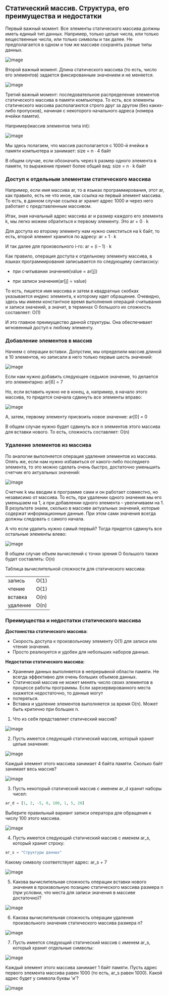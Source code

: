 ## Статический массив. Структура, его преимущества и недостатки

Первый важный момент. Все элементы статического массива должны иметь единый тип данных. Например, только целые числа, или только вещественные числа, или только 
символы и так далее. Не предполагается в одном и том же массиве сохранять разные типы данных.

![image](https://user-images.githubusercontent.com/124737857/227613892-fa37fd88-13ef-497f-9f21-4294628b5c7d.png)

Второй важный момент. Длина статического массива (то есть, число его элементов) задается фиксированным значением и не меняется.

![image](https://user-images.githubusercontent.com/124737857/227613934-9391a550-4f1e-4aae-a5bd-86d9c883bb88.png)

Третий важный момент: последовательное распределение элементов статического массива в памяти компьютера. То есть, все элементы статического массива располагаются 
строго друг за другом (без каких-либо пропусков), начиная с некоторого начального адреса (номера ячейки памяти).

Например(массив элементов типа int):

![image](https://user-images.githubusercontent.com/124737857/227614428-484c642b-9c9f-4874-a832-c7aa2207e6ff.png)

Мы здесь полагаем, что массив располагается с 1000-й ячейки в памяти компьютера и занимает: size = n ∙ 4 байт

В общем случае, если обозначить через k размер одного элемента в памяти, то выражение примет более общий вид: size = n ∙ k байт

### Доступ к отдельным элементам статического массива

Например, если имя массива ar, то в языках программирования, этот ar, как правило, есть не что иное, как ссылка на первый элемент массива. То есть, в данном 
случае ссылка ar хранит адрес 1000 и через него работает с представленным массивом.

Итак, зная начальный адрес массива ar и размер каждого его элемента k, мы легко можем обратиться к первому элементу. 
Это ar + 0 ∙ k

Для доступа ко второму элементу нам нужно сместиться на k байт, то есть, второй элемент хранится по адресу: ar + 1 ∙ k

И так далее для произвольного i-го: ar + (i – 1) ∙ k

Как правило, операция доступа к отдельному элементу массива, в языках программирования записывается по следующему синтаксису:

- при считывании значения(value = ar[j])

- при записи значения(ar[j] = value)

То есть, пишется имя массива и затем в квадратных скобках указывается индекс элемента, к которому идет обращение. Очевидно, здесь мы имеем константное время 
выполнения операций считывания и записи значений, а значит, в терминах О большого их сложность составляет: O(1)

И это главное преимущество данной структуры. Она обеспечивает мгновенный доступ к любому элементу.

### Добавление элементов в массив

Начнем с операции вставки. Допустим, мы определили массив длиной в 10 элементов, но записали в него только первые шесть значений:

![image](https://user-images.githubusercontent.com/124737857/227616945-3deb2833-e5b2-42fc-9936-9082041b5e41.png)

Если нам нужно добавить следующее седьмое значение, то делается это элементарно: ar[6] = 7

Но, если вставить нужно не в конец, а, например, в начало этого массива, то придется сначала сдвинуть все элементы вправо:

![image](https://user-images.githubusercontent.com/124737857/227617052-f3ef2eb5-590c-48be-9287-48981d1897a6.png)

А, затем, первому элементу присвоить новое значение: ar[0] = 0

В общем случае нужно будет сдвинуть все n элементов этого массива для вставки нового. То есть, сложность составляет: O(n)

### Удаление элементов из массива

По аналогии выполняется операция удаления элементов из массива. Опять же, если нам нужно избавиться от какого-либо последнего элемента, то это можно сделать очень
быстро, достаточно уменьшить счетчик его актуальных значений:

![image](https://user-images.githubusercontent.com/124737857/227617212-b100846b-d09e-4348-988d-8bc4ecfc7044.png)

Счетчик k мы вводим в программе сами и он работает совместно, но независимо от массива. То есть, при удалении одного значения мы его уменьшаем на 1, а при добавлении
одного элемента – увеличиваем на 1. В результате знаем, сколько в массиве актуальных значений, которые содержат информационные данные. При этом сами значения 
всегда должны следовать с самого начала.

А что если удалить нужно самый первый? Тогда придется сдвинуть все остальные элементы влево:

![image](https://user-images.githubusercontent.com/124737857/227617326-86028dbe-aa50-4fcf-8533-c4d49e74a350.png)

В общем случае объем вычислений с точки зрения О большого также будет составлять: O(n)

Таблица вычислительной сложности для статического массива:

|||
| ------------- | ------------- |
| запись  | O(1) |
| чтение  | O(1) |
| вставка  | O(n) |
| удаление  | O(n) |

### Преимущества и недостатки статического массива

**Достоинства статического массива:**
 - Скорость доступа к произвольному элементу O(1) для записи или чтения значения.
 - Просто реализуется и удобен для небольших наборов данных.

**Недостатки статического массива:**
 - Хранение данных выполняется в непрерывной области памяти. Не всегда эффективно для очень больших объемов данных.
 - Статический массив не может менять число своих элементов в процессе работы программы. Если зарезервированного места окажется недостаточно, то данные могут 
 - потеряться.
 - Вставка и удаление элементов выполняется за время O(n). Может быть критично при больших n.

1. Что из себя представляет статический массив?

![image](https://user-images.githubusercontent.com/124737857/227619753-91d35aa9-76ce-4adc-aa91-fbbe443095cf.png)

2. Пусть имеется следующий статический массив, который хранит целые значения:

![image](https://user-images.githubusercontent.com/124737857/227619843-3dae9243-b830-4382-ab77-3ade182e88a2.png)

Каждый элемент этого массива занимает 4 байта памяти. Сколько байт занимает весь массив? 

![image](https://user-images.githubusercontent.com/124737857/227619908-408492c4-64ae-409a-9242-351feed468da.png)

3. Пусть некоторый статический массив с именем ar_d хранит наборы чисел:

```python
ar_d = [1, 2, -5, 0, 100, 1, 5, 20]
```

Выберите правильный вариант записи оператора для обращения к числу 100 этого массива.

![image](https://user-images.githubusercontent.com/124737857/227620211-4dd4b06c-9192-4b7e-b10b-38394847ab97.png)

4. Пусть имеется следующий статический массив с именем ar_s, который хранит строку:

```python
ar_s = "Структуры данных"
```

Какому символу соответствует адрес: ar_s + 7

![image](https://user-images.githubusercontent.com/124737857/227620605-aedccf08-37a1-41d5-b42e-8ff30a8679c3.png)

5.  Какова вычислительная сложность операции вставки нового значения в произвольную позицию статического массива размера n (при условии, что места для записи 
значения в массиве достаточно)?

![image](https://user-images.githubusercontent.com/124737857/227620749-db8120a3-ecb0-427e-aff6-6f459217a623.png)

6. Какова вычислительная сложность операции удаления произвольного значения статического массива размера n?

![image](https://user-images.githubusercontent.com/124737857/227620957-05ac1469-375d-4f2f-a9f9-ee8cba458a0e.png)

7. Пусть имеется следующий статический массив с именем ar_s, который хранит отдельные символы:

![image](https://user-images.githubusercontent.com/124737857/227621204-e7f05c33-81d5-4fc1-aa6d-b55dc479a5d8.png)

Каждый элемент этого массива занимает 1 байт памяти. Пусть адрес первого элемента массива равен 1000 (то есть, ar_s равен 1000). Какой адрес будет у символа 
буквы 'и'?

![image](https://user-images.githubusercontent.com/124737857/227621262-94abd808-e56f-4a6c-ae7c-9d473424dc6a.png)
